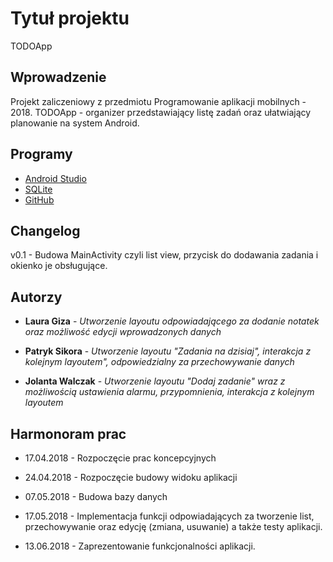 # Tytuł projektu

TODOApp

## Wprowadzenie

Projekt zaliczeniowy z przedmiotu Programowanie aplikacji mobilnych - 2018.
TODOApp - organizer przedstawiający listę zadań oraz ułatwiający planowanie na system Android.

## Programy

* [Android Studio](https://developer.android.com/studio/index.html)
* [SQLite](https://www.sqlite.org/index.html)
* [GitHub](https://git-scm.com/)

## Changelog

v0.1 - Budowa MainActivity czyli list view, przycisk do dodawania zadania i okienko je obsługujące.

## Autorzy

* **Laura Giza** - *Utworzenie layoutu odpowiadającego za dodanie notatek oraz możliwość edycji wprowadzonych danych*

* **Patryk Sikora** - *Utworzenie layoutu "Zadania na dzisiaj", interakcja z kolejnym layoutem", odpowiedzialny za przechowywanie danych*

* **Jolanta Walczak** - *Utworzenie layoutu "Dodaj zadanie" wraz z możliwością ustawienia alarmu, przypomnienia, interakcja  z kolejnym layoutem*

## Harmonoram prac

* 17.04.2018 - Rozpoczęcie prac koncepcyjnych

* 24.04.2018 - Rozpoczęcie budowy widoku aplikacji

* 07.05.2018 - Budowa bazy danych

* 17.05.2018 - Implementacja funkcji odpowiadających za tworzenie list, przechowywanie oraz edycję (zmiana, usuwanie) a także testy aplikacji. 

* 13.06.2018 - Zaprezentowanie funkcjonalności aplikacji.
